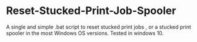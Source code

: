# Reset-Stucked-Print-Job-Spooler
A single and simple .bat script to reset stucked print jobs , or a stucked print spooler in the most Windows OS versions. Tested in windows 10.
